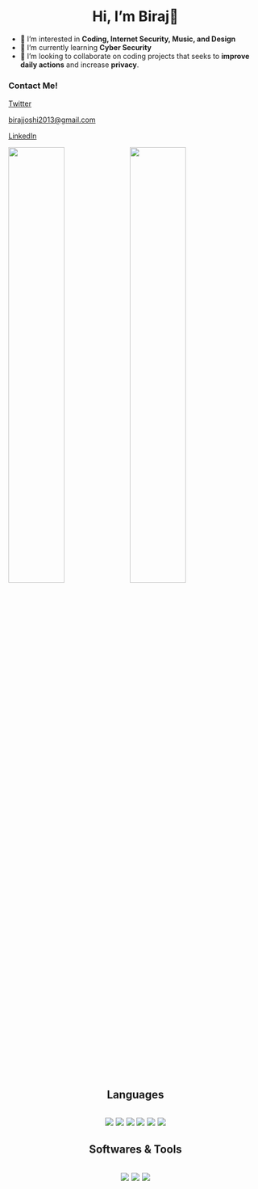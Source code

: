<h1 align='center'> Hi, I’m Biraj👋</h1>

- 📖 I’m interested in **Coding, Internet Security, Music, and Design**
- 🌱 I’m currently learning **Cyber Security**
- 🚀 I’m looking to collaborate on coding projects that seeks to **improve daily actions** and increase **privacy**.

**<h3>Contact Me!</h3>**

[Twitter](https://twitter.com/TonBhu)
<a herf='https://twitter.com/TonBhu'>
    <img src="https://img.icons8.com/color/48/000000/twitter--v2.png" width='15'> 
</a>

birajjoshi2013@gmail.com
<a herf='birajjoshi2013@gmail.com'> 
    <img src="https://img.icons8.com/fluency/48/000000/mail.png"
    width='15'> 
</a>

[LinkedIn]( https://www.linkedin.com/in/biraj-joshi-865481201/)
<a herf='https://www.linkedin.com/in/biraj-joshi-865481201/'>
    <img src="https://img.icons8.com/fluency/48/000000/linkedin.png" width='15'>
</a>

<p align=left>
    <img width=47% src='https://github-readme-stats.vercel.app/api?username=bjoshi-bit&show_icons=true&theme=dracula'>
    <img width=47% src='https://github-readme-stats.vercel.app/api/top-langs/?username=bjoshi-bit&layout=compact'>
</p>

<h2 align=center>Languages<h2>

<p align=center>
    <img src='https://img.shields.io/badge/python-3670A0?style=for-the-badge&logo=python&logoColor=ffdd54'>
    <img src='https://img.shields.io/badge/java-%23ED8B00.svg?style=for-the-badge&logo=java&logoColor=white'>
    <img src='https://img.shields.io/badge/c-%2300599C.svg?style=for-the-badge&logo=c&logoColor=white'>
    <img src='https://img.shields.io/badge/c++-%2300599C.svg?style=for-the-badge&logo=c%2B%2B&logoColor=white'>
    <img src='https://img.shields.io/badge/go-%2300ADD8.svg?style=for-the-badge&logo=go&logoColor=white'>
    <img src='https://img.shields.io/badge/html5-%23E34F26.svg?style=for-the-badge&logo=html5&logoColor=white'>
</p>

<h2 align=center>Softwares & Tools<h2>

<p align=center> 
    <img src='https://img.shields.io/badge/Kali-268BEE?style=for-the-badge&logo=kalilinux&logoColor=white'>
    <img src="https://img.shields.io/badge/Windows-0078D6?style=for-the-badge&logo=windows&logoColor=white">
    <img src = https://img.shields.io/badge/git-%23F05033.svg?style=for-the-badge&logo=git&logoColor=white>
</p>
